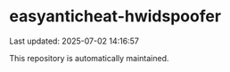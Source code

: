 # easyanticheat-hwidspoofer

Last updated: 2025-07-02 14:16:57

This repository is automatically maintained.
